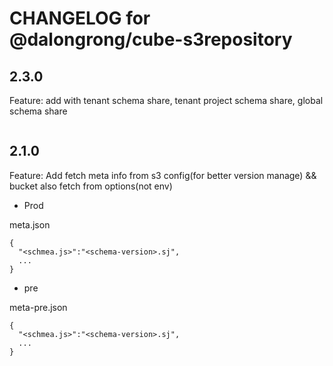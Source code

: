 # CHANGELOG for @dalongrong/cube-s3repository


## 2.3.0

Feature: add with tenant schema share, tenant project schema share, global schema share

```code

```
## 2.1.0

Feature: Add fetch meta info from s3 config(for better version manage) && bucket also fetch from options(not env)


* Prod


meta.json

```code
{
  "<schmea.js>":"<schema-version>.sj",
  ...
}

```

* pre

meta-pre.json

```code
{
  "<schmea.js>":"<schema-version>.sj",
  ...
}
